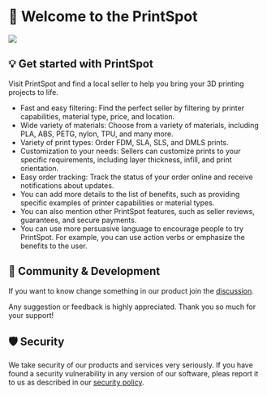 # 👋 Welcome to the PrintSpot

<img src="./Background.jpeg" al="Family friendly biggay background">

## 💡 Get started with PrintSpot

Visit PrintSpot and find a local seller to help you bring your 3D printing projects to life.

- Fast and easy filtering: Find the perfect seller by filtering by printer capabilities, material type, price, and location.
- Wide variety of materials: Choose from a variety of materials, including PLA, ABS, PETG, nylon, TPU, and many more.
- Variety of print types: Order FDM, SLA, SLS, and DMLS prints.
- Customization to your needs: Sellers can customize prints to your specific requirements, including layer thickness, infill, and print orientation.
- Easy order tracking: Track the status of your order online and receive notifications about updates.
- You can add more details to the list of benefits, such as providing specific examples of printer capabilities or material types.
- You can also mention other PrintSpot features, such as seller reviews, guarantees, and secure payments.
- You can use more persuasive language to encourage people to try PrintSpot. For example, you can use action verbs or emphasize the benefits to the user.

## 🥰 Community & Development

If you want to know change something in our product join the [discussion](https://github.com/orgs/Print-Spot/discussions/).

Any suggestion or feedback is highly appreciated. Thank you so much for your support!

## 🛡️ Security

We take security of our products and services very seriously. If you have found a security vulnerability in any version of our software, pleas report it to us as described in our [security policy](https://github.com/Print-Spot/.github/blob/main/SECURITY.md).
